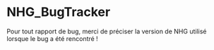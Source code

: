 NHG_BugTracker
==============

Pour tout rapport de bug, merci de préciser la version de NHG utilisé lorsque le bug a été rencontré !
